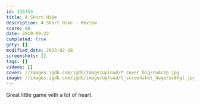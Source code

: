 ```yaml
---
id: 116753
title: A Short Hike
description: A Short Hike - Review
score: 80
date: 2019-09-22
completed: true
goty: []
modified_date: 2023-02-28
screenshots: []
tags: []
videos: []
cover: //images.igdb.com/igdb/image/upload/t_cover_big/co4czp.jpg
image: //images.igdb.com/igdb/image/upload/t_screenshot_huge/sc6hgl.jpg
---
```

Great little game with a lot of heart.